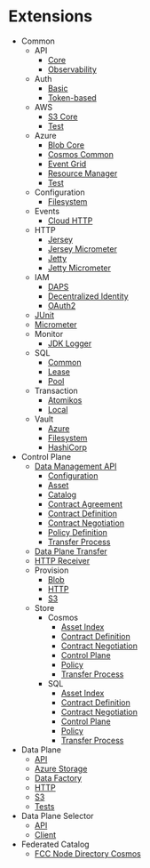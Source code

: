 # Extensions

- Common
    - API
      - [Core](common/api/api-core/)
      - [Observability](common/api/api-observability/)
    - Auth
      - [Basic](common/auth/auth-basic/)
      - [Token-based](common/auth/auth-tokenbased/)
    - AWS
      - [S3 Core](common/aws/aws-s3-core/)
      - [Test](common/aws/aws-s3-test/)
    - Azure
      - [Blob Core](common/azure/azure-blob-core/)
      - [Cosmos Common](common/azure/azure-cosmos-core/)
      - [Event Grid](common/azure/azure-eventgrid/)
      - [Resource Manager](common/azure/azure-resource-manager/)
      - [Test](common/azure/azure-test/)
    - Configuration
      - [Filesystem](common/configuration/filesystem-configuration/)
    - Events
      - [Cloud HTTP](common/events/cloudevents-http/)
    - HTTP
      - [Jersey](common/http/jersey-core/)
      - [Jersey Micrometer](common/http/jersey-micrometer/)
      - [Jetty](common/http/jetty-core/)
      - [Jetty Micrometer](common/http/jetty-micrometer/)
    - IAM
      - [DAPS](common/iam/oauth2/oauth2-daps/)
      - [Decentralized Identity](common/iam/decentralized-identity/)
      - [OAuth2](common/iam/oauth2/oauth2-core/)
    - [JUnit](common/junit/)
    - [Micrometer](common/micrometer/micrometer-core/)
    - Monitor
      - [JDK Logger](common/monitor/jdk-logger-monitor/)
    - SQL
      - [Common](common/sql/common-sql/)
      - [Lease](common/sql/lease-sql/)
      - [Pool](common/sql/pool/)
    - Transaction
      - [Atomikos](common/transaction/transaction-atomikos/)
      - [Local](common/transaction/transaction-local/)
    - Vault
      - [Azure](common/vault/azure-vault/)
      - [Filesystem](common/vault/filesystem-vault/)
      - [HashiCorp](common/vault/hashicorp-vault/)
- Control Plane
  - [Data Management API](control-plane/api/data-management/)
    - [Configuration](control-plane/api/data-management/data-management-api-configuration/)
    - [Asset](control-plane/api/data-management/asset-api/)
    - [Catalog](control-plane/api/data-management/catalog-api/)
    - [Contract Agreement](control-plane/api/data-management/contractagreement-api/)
    - [Contract Definition](control-plane/api/data-management/contractdefinition-api/)
    - [Contract Negotiation](control-plane/api/data-management/contractnegotiation-api/)
    - [Policy Definition](control-plane/api/data-management/policydefinition-api/)
    - [Transfer Process](control-plane/api/data-management/transferprocess-api/)
  - [Data Plane Transfer](control-plane/data-plane-transfer/)
  - [HTTP Receiver](control-plane/http-receiver/)
  - Provision
    - [Blob](control-plane/provision/blob-provision/)
    - [HTTP](control-plane/provision/http-provision/)
    - [S3](control-plane/provision/s3-provision/)
  - Store
    - Cosmos
      - [Asset Index](control-plane/store/cosmos/assetindex-cosmos/)
      - [Contract Definition](control-plane/store/cosmos/contract-definition-store-cosmos/)
      - [Contract Negotiation](control-plane/store/cosmos/contract-negotiation-store-cosmos/)
      - [Control Plane](control-plane/store/cosmos/control-plane-cosmos/)
      - [Policy](control-plane/store/cosmos/policy-store-cosmos/)
      - [Transfer Process](control-plane/store/cosmos/transfer-process-store-cosmos/)
    - SQL
        - [Asset Index](control-plane/store/sql/asset-index-store-sql/)
        - [Contract Definition](control-plane/store/sql/contract-definition-store-sql/)
        - [Contract Negotiation](control-plane/store/sql/contract-negotiation-store-sql/)
        - [Control Plane](control-plane/store/sql/control-plane-store-sql/)
        - [Policy](control-plane/store/sql/policy-definition-store-sql/)
        - [Transfer Process](control-plane/store/sql/transfer-process-store-sql/)
- Data Plane
  - [API](data-plane/data-plane-api/)
  - [Azure Storage](data-plane/data-plane-azure-storage/)
  - [Data Factory](data-plane/data-plane-azure-data-factory/)
  - [HTTP](data-plane/data-plane-http/)
  - [S3](data-plane/data-plane-aws-s3/)
  - [Tests](data-plane/integration-tests/)
- Data Plane Selector
  - [API](data-plane-selector/data-plane-selector-api/)
  - [Client](data-plane-selector/data-plane-selector-client/)
- Federated Catalog
  - [FCC Node Directory Cosmos](federated-catalog/store/fcc-node-directory-cosmos/)
